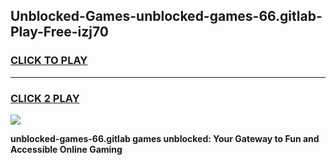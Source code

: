 
## Unblocked-Games-unblocked-games-66.gitlab-Play-Free-izj70
<h3>
<a href="https://premium76.site?title=unblocked-games-66.gitlab&ref=22A">CLICK TO PLAY</a></h3>
<hr>

<h3>
<a href="https://premium76.site?title=unblocked-games-66.gitlab&ref=22A">CLICK 2 PLAY</a>
  
</h3>

<a href="https://premium76.site?title=unblocked-games-66.gitlab&ref=22A"><img src="https://clearcache.store/games.png"></a>


**unblocked-games-66.gitlab games unblocked: Your Gateway to Fun and Accessible Online Gaming**
